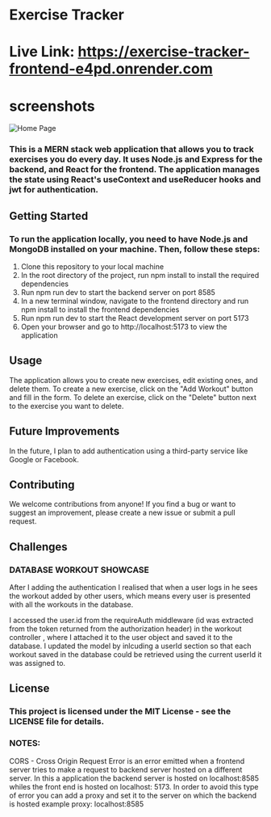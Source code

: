 # Exercise Tracker
# Live Link: https://exercise-tracker-frontend-e4pd.onrender.com
# screenshots
![Home Page](https://drive.google.com/file/d/1VV_3gyVJl7MmFDDE3DtBDYsPySBdZg-p/view?usp=share_link)



### This is a MERN stack web application that allows you to track exercises you do every day. It uses Node.js and Express for the backend, and React for the frontend. The application manages the state using React's useContext and useReducer hooks and jwt for authentication.
## Getting Started

### To run the application locally, you need to have Node.js and MongoDB installed on your machine. Then, follow these steps:

   1. Clone this repository to your local machine
   2. In the root directory of the project, run npm install to install the required dependencies
   3. Run npm run dev to start the backend server on port 8585
   4. In a new terminal window, navigate to the frontend directory and run npm install to install the frontend dependencies
   5. Run npm run dev to start the React development server on port 5173
   6. Open your browser and go to http://localhost:5173 to view the application

## Usage
The application allows you to create new exercises, edit existing ones, and delete them. To create a new exercise, click on the "Add Workout" button and fill in the form. To delete an exercise, click on the "Delete" button next to the exercise you want to delete.
## Future Improvements

 In the future, I plan to add authentication using a third-party service like Google or Facebook.
## Contributing

 We welcome contributions from anyone! If you find a bug or want to suggest an improvement, please create a new issue or submit a pull request.

## Challenges
 ### DATABASE WORKOUT SHOWCASE 
After I adding the authentication I realised that when a user logs in he sees the workout added by other users, which means every user is presented with all the workouts in the database. 

I accessed the user.id  from the requireAuth middleware (id was extracted from the token returned from the authorization header) in the workout controller , where  I attached it to the user object and saved it to the database. I updated the model by inlcuding a userId section so that each workout saved in the database could be retrieved using the current userId it was assigned to.

## License

### This project is licensed under the MIT License - see the LICENSE file for details.

### NOTES:
  CORS - Cross Origin Request Error is an error emitted when a frontend server tries to make a request to backend server hosted on a different server. In this a application the backend server is hosted on localhost:8585 whiles the front end is hosted on localhost: 5173.  In order to avoid this type of error you can add a proxy and set it to the server on which the backend is hosted example proxy: localhost:8585
